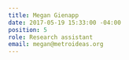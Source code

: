 ```yaml
---
title: Megan Gienapp
date: 2017-05-19 15:33:00 -04:00
position: 5
role: Research assistant
email: megan@metroideas.org
---
```


